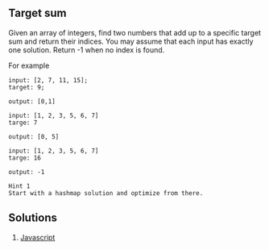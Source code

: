 ## Target sum

Given an array of integers, find two numbers that add up to a specific target sum and return their indices. You may assume that each input has exactly one solution. Return -1 when no index is found.

For example
```
input: [2, 7, 11, 15];
target: 9;

output: [0,1]
```
```
input: [1, 2, 3, 5, 6, 7]
targe: 7

output: [0, 5]
```

```
input: [1, 2, 3, 5, 6, 7]
targe: 16

output: -1
```


```
Hint 1
Start with a hashmap solution and optimize from there.
```

## Solutions
1. [Javascript](./target_sum.md)